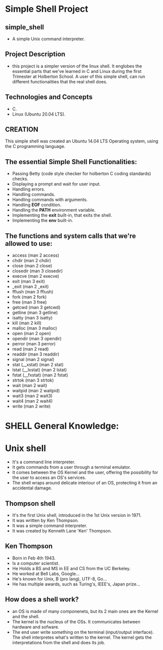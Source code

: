 # Simple Shell Project

## simple_shell
* A simple Unix command interpreter.
## Project Description
* this project is a simpler version of the linux shell.
It englobes the essential parts that we've learned in C and Linux during the first Trimester at Holberton School.
A user of this simple shell, can run different functionalities that the real shell does.

## Technologies and Concepts
- C.
- Linux (Ubuntu 20.04 LTS).

## CREATION
This simple shell was created an Ubuntu 14.04 LTS Operating system, using the C programming language.
## The essential Simple Shell Functionalities:
* Passing Betty (code style checker for holberton C coding standards) checks.
* Displaying a prompt and wait for user input.
* Handling errors.
* Handling commands.
* Handling commands with arguments.
* Handling **EOF** condition.
* Handling the **PATH** environment variable.
* Implementing the **exit** built-in, that exits the shell.
* Implementing the **env** built-in.

## The functions and system calls that we're allowed to use:
* access (man 2 access)
* chdir (man 2 chdir)
* close (man 2 close)
* closedir (man 3 closedir)
* execve (man 2 execve)
* exit (man 3 exit)
* _exit (man 2 _exit)
* fflush (man 3 fflush)
* fork (man 2 fork)
* free (man 3 free)
* getcwd (man 3 getcwd)
* getline (man 3 getline)
* isatty (man 3 isatty)
* kill (man 2 kill)
* malloc (man 3 malloc)
* open (man 2 open)
* opendir (man 3 opendir)
* perror (man 3 perror)
* read (man 2 read)
* readdir (man 3 readdir)
* signal (man 2 signal)
* stat (__xstat) (man 2 stat)
* lstat (__lxstat) (man 2 lstat)
* fstat (__fxstat) (man 2 fstat)
* strtok (man 3 strtok)
* wait (man 2 wait)
* waitpid (man 2 waitpid)
* wait3 (man 2 wait3)
* wait4 (man 2 wait4)
* write (man 2 write)

# SHELL General Knowledge:

# Unix shell
- It's a command line interpreter.
- It gets commands from a user through a terminal emulator.
- It comes between the OS Kernel and the user, offering the possibility for the
user to access an OS's services.
- The shell wraps around delicate interiour of an OS, protecting it from an accidental
damage.

## Thompson shell
- It's the first Unix shell, introduced in the 1st Unix version in 1971.
- It was written by Ken Thompson.
- It was a simple command interpreter.
- It was created by Kenneth Lane 'Ken' Thompson.

## Ken Thompson
- Born in Feb 4th 1943.
- Is a computer scientist.
- He Holds a BS and MS in EE and CS from the UC Berkeley.
- He worked at Bell Labs, Google...
- He's known for Unix, B (pro lang), UTF-8, Go...
- He has multiple awards, such as Turing's, IEEE's, Japan prize...

## How does a shell work?
- an OS is made of many componenets, but its 2 main ones are the Kernel and the
shell.
- The kernel is the nucleus of the OSs. It communicates between hardware and sofware.
- The end user write something on the terminal (input/output interface). The shell
interpretes what's written to the kernel. The kernel gets the interpretations from
the shell and does its job.
